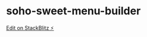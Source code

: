 # soho-sweet-menu-builder

[Edit on StackBlitz ⚡️](https://stackblitz.com/edit/soho-sweet-menu-builder)
